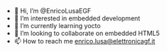 - 👋 Hi, I’m @EnricoLusaEGF
- 👀 I’m interested in embedded development
- 🌱 I’m currently learning yocto
- 💞️ I’m looking to collaborate on embedded HTML5
- 📫 How to reach me enrico.lusa@elettronicagf.it

<!---
EnricoLusaEGF/EnricoLusaEGF is a ✨ special ✨ repository because its `README.md` (this file) appears on your GitHub profile.
You can click the Preview link to take a look at your changes.
--->
